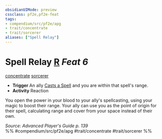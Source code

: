 ```yaml
---
obsidianUIMode: preview
cssclass: pf2e,pf2e-feat
tags:
- compendium/src/pf2e/apg
- trait/concentrate
- trait/sorcerer
aliases: ["Spell Relay"]
---
```

# Spell Relay  [R](/rules/core-rulebook/chapter-9-playing-the-game.md#Actions "Reaction") *Feat 6*  
[concentrate](/rules/traits/concentrate.md)  [sorcerer](/rules/traits/sorcerer.md)  

- **Trigger** An ally [Casts a Spell](/rules/actions/cast-a-spell.md) and you are within that spell's range.
- **Activity** Reaction

You open the power in your blood to your ally's spellcasting, using your magic to boost their range. Your ally can use you as the point of origin for their spell, calculating range and cover from your space instead of their own.

*Source: Advanced Player's Guide p. 139*  
%% #compendium/src/pf2e/apg #trait/concentrate #trait/sorcerer %%